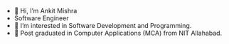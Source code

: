 - 👋 Hi, I’m Ankit Mishra
- Software Engineer
- 👀 I’m interested in Software Development and Programming.
- 🌱 Post graduated in Computer Applications (MCA) from NIT Allahabad.



<!---
bitactro/bitactro is a ✨ special ✨ repository because its `README.md` (this file) appears on your GitHub profile.
You can click the Preview link to take a look at your changes.
--->
